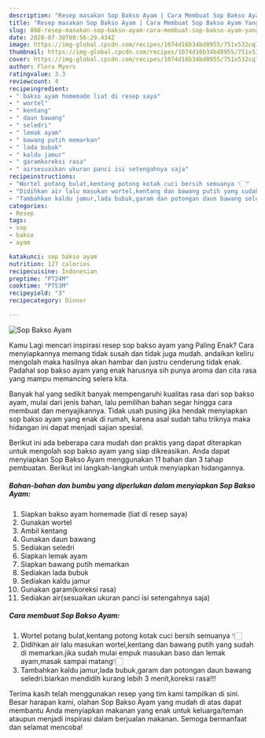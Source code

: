 ```yaml
---
description: "Resep masakan Sop Bakso Ayam | Cara Membuat Sop Bakso Ayam Yang Bisa Manjain Lidah"
title: "Resep masakan Sop Bakso Ayam | Cara Membuat Sop Bakso Ayam Yang Bisa Manjain Lidah"
slug: 860-resep-masakan-sop-bakso-ayam-cara-membuat-sop-bakso-ayam-yang-bisa-manjain-lidah
date: 2020-07-30T08:56:29.434Z
image: https://img-global.cpcdn.com/recipes/1074d16b34bd8955/751x532cq70/sop-bakso-ayam-foto-resep-utama.jpg
thumbnail: https://img-global.cpcdn.com/recipes/1074d16b34bd8955/751x532cq70/sop-bakso-ayam-foto-resep-utama.jpg
cover: https://img-global.cpcdn.com/recipes/1074d16b34bd8955/751x532cq70/sop-bakso-ayam-foto-resep-utama.jpg
author: Flora Myers
ratingvalue: 3.3
reviewcount: 4
recipeingredient:
- " bakso ayam homemade liat di resep saya"
- " wortel"
- " kentang"
- " daun bawang"
- " seledri"
- " lemak ayam"
- " bawang putih memarkan"
- " lada bubuk"
- " kaldu jamur"
- " garamkoreksi rasa"
- " airsesuaikan ukuran panci isi setengahnya saja"
recipeinstructions:
- "Wortel potang bulat,kentang potong kotak cuci bersih semuanya 👇🏻"
- "Didihkan air lalu masukan wortel,kentang dan bawang putih yang sudah di memarkan.jika sudah mulai empuk masukan baso dan lemak ayam,masak sampai matang👇🏻"
- "Tambahkan kaldu jamur,lada bubuk,garam dan potongan daun bawang seledri.biarkan mendidih kurang lebih 3 menit,koreksi rasa!!!"
categories:
- Resep
tags:
- sop
- bakso
- ayam

katakunci: sop bakso ayam 
nutrition: 127 calories
recipecuisine: Indonesian
preptime: "PT24M"
cooktime: "PT53M"
recipeyield: "3"
recipecategory: Dinner

---
```



![Sop Bakso Ayam](https://img-global.cpcdn.com/recipes/1074d16b34bd8955/751x532cq70/sop-bakso-ayam-foto-resep-utama.jpg)

Kamu Lagi mencari inspirasi resep sop bakso ayam yang Paling Enak? Cara menyiapkannya memang tidak susah dan tidak juga mudah. andaikan keliru mengolah maka hasilnya akan hambar dan justru cenderung tidak enak. Padahal sop bakso ayam yang enak harusnya sih punya aroma dan cita rasa yang mampu memancing selera kita.



Banyak hal yang sedikit banyak mempengaruhi kualitas rasa dari sop bakso ayam, mulai dari jenis bahan, lalu pemilihan bahan segar hingga cara membuat dan menyajikannya. Tidak usah pusing jika hendak menyiapkan sop bakso ayam yang enak di rumah, karena asal sudah tahu triknya maka hidangan ini dapat menjadi sajian spesial.


Berikut ini ada beberapa cara mudah dan praktis yang dapat diterapkan untuk mengolah sop bakso ayam yang siap dikreasikan. Anda dapat menyiapkan Sop Bakso Ayam menggunakan 11 bahan dan 3 tahap pembuatan. Berikut ini langkah-langkah untuk menyiapkan hidangannya.

<!--inarticleads1-->

##### Bahan-bahan dan bumbu yang diperlukan dalam menyiapkan Sop Bakso Ayam:

1. Siapkan  bakso ayam homemade (liat di resep saya)
1. Gunakan  wortel
1. Ambil  kentang
1. Gunakan  daun bawang
1. Sediakan  seledri
1. Siapkan  lemak ayam
1. Siapkan  bawang putih memarkan
1. Sediakan  lada bubuk
1. Sediakan  kaldu jamur
1. Gunakan  garam(koreksi rasa)
1. Sediakan  air(sesuaikan ukuran panci isi setengahnya saja)




<!--inarticleads2-->

##### Cara membuat Sop Bakso Ayam:

1. Wortel potang bulat,kentang potong kotak cuci bersih semuanya 👇🏻
1. Didihkan air lalu masukan wortel,kentang dan bawang putih yang sudah di memarkan.jika sudah mulai empuk masukan baso dan lemak ayam,masak sampai matang👇🏻
1. Tambahkan kaldu jamur,lada bubuk,garam dan potongan daun bawang seledri.biarkan mendidih kurang lebih 3 menit,koreksi rasa!!!




Terima kasih telah menggunakan resep yang tim kami tampilkan di sini. Besar harapan kami, olahan Sop Bakso Ayam yang mudah di atas dapat membantu Anda menyiapkan makanan yang enak untuk keluarga/teman ataupun menjadi inspirasi dalam berjualan makanan. Semoga bermanfaat dan selamat mencoba!
